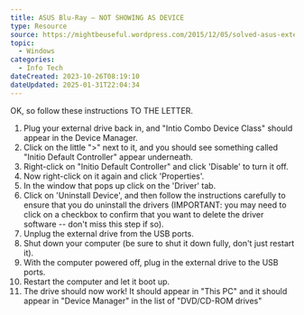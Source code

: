```yaml
---
title: ASUS Blu-Ray – NOT SHOWING AS DEVICE
type: Resource
source: https://mightbeuseful.wordpress.com/2015/12/05/solved-asus-external-blu-raydvd-external-drive-not-working-in-windows-10
topic:
  - Windows
categories:
  - Info Tech
dateCreated: 2023-10-26T08:19:10
dateUpdated: 2025-01-31T22:04:34
---
```

OK, so follow these instructions TO THE LETTER.
1.  Plug your external drive back in, and "Intio Combo Device Class" should appear in the Device Manager.
2.  Click on the little ">" next to it, and you should see something called "Initio Default Controller" appear underneath.
3.  Right-click on "Initio Default Controller" and click 'Disable' to turn it off.
4.  Now right-click on it again and click 'Properties'.
5.  In the window that pops up click on the 'Driver' tab.
6.  Click on 'Uninstall Device', and then follow the instructions carefully to ensure that you do uninstall the drivers (IMPORTANT: you may need to click on a checkbox to confirm that you want to delete the driver software -- don't miss this step if so).
7.  Unplug the external drive from the USB ports.
8.  Shut down your computer (be sure to shut it down fully, don't just restart it).
9.  With the computer powered off, plug in the external drive to the USB ports.
10. Restart the computer and let it boot up.
11. The drive should now work! It should appear in "This PC" and it should appear in "Device Manager" in the list of "DVD/CD-ROM drives"

